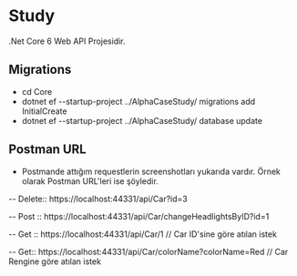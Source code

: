 # Study

 .Net Core 6 Web API Projesidir.


## Migrations
 - cd Core
- dotnet ef --startup-project ../AlphaCaseStudy/  migrations add InitialCreate
- dotnet ef --startup-project ../AlphaCaseStudy/ database update


## Postman URL

 - Postmande attığım requestlerin screenshotları yukarıda vardır. Örnek olarak Postman URL'leri ise şöyledir.
 
 -- Delete:: https://localhost:44331/api/Car?id=3
 
 -- Post :: https://localhost:44331/api/Car/changeHeadlightsByID?id=1
 
 -- Get :: https://localhost:44331/api/Car/1 // Car ID'sine göre atılan istek
 
 -- Get:: https://localhost:44331/api/Car/colorName?colorName=Red // Car Rengine göre atılan istek



















   
